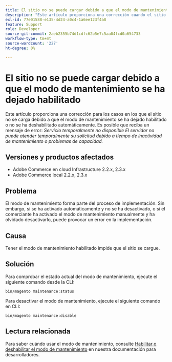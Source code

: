 ```yaml
---
title: El sitio no se puede cargar debido a que el modo de mantenimiento se ha dejado habilitado
description: "Este artículo proporciona una corrección cuando el sitio no se carga debido a que el modo de mantenimiento se ha dejado habilitado o no se ha deshabilitado automáticamente. Puede recibir un mensaje de error: *Servicio temporalmente no disponible El servidor no puede atender temporalmente su solicitud debido a tiempo de inactividad de mantenimiento o problemas de capacidad.*"
exl-id: 77e01588-e135-4d24-a0c4-1a6ee123f4a8
feature: Support
role: Developer
source-git-commit: 2aeb2355b74d1cdfc62b5e7c5aa04fcd0a654733
workflow-type: tm+mt
source-wordcount: '227'
ht-degree: 0%

---
```


# El sitio no se puede cargar debido a que el modo de mantenimiento se ha dejado habilitado

Este artículo proporciona una corrección para los casos en los que el sitio no se carga debido a que el modo de mantenimiento se ha dejado habilitado o no se ha deshabilitado automáticamente. Es posible que reciba un mensaje de error: *Servicio temporalmente no disponible El servidor no puede atender temporalmente su solicitud debido a tiempo de inactividad de mantenimiento o problemas de capacidad.*

## Versiones y productos afectados

* Adobe Commerce en cloud Infrastructure 2.2.x, 2.3.x
* Adobe Commerce local 2.2.x, 2.3.x

## Problema

El modo de mantenimiento forma parte del proceso de implementación. Sin embargo, si se ha activado automáticamente y no se ha desactivado, o si el comerciante ha activado el modo de mantenimiento manualmente y ha olvidado desactivarlo, puede provocar un error en la implementación.

## Causa

Tener el modo de mantenimiento habilitado impide que el sitio se cargue.

## Solución

Para comprobar el estado actual del modo de mantenimiento, ejecute el siguiente comando desde la CLI:

```
bin/magento maintenance:status
```

Para desactivar el modo de mantenimiento, ejecute el siguiente comando en CLI:

```
bin/magento maintenance:disable
```

## Lectura relacionada

Para saber cuándo usar el modo de mantenimiento, consulte [Habilitar o deshabilitar el modo de mantenimiento](https://experienceleague.adobe.com/en/docs/commerce-operations/installation-guide/tutorials/maintenance-mode) en nuestra documentación para desarrolladores.
